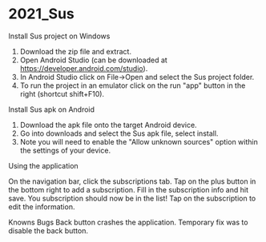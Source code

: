 # 2021_Sus

Install Sus project on Windows

1. Download the zip file and extract.
2. Open Android Studio (can be downloaded at https://developer.android.com/studio).
3. In Android Studio click on File->Open and select the Sus project folder.
4. To run the project in an emulator click on the run "app" button in the right (shortcut shift+F10).

Install Sus apk on Android

1. Download the apk file onto the target Android device.
2. Go into downloads and select the Sus apk file, select install.
3. Note you will need to enable the "Allow unknown sources" option within the settings of your device.

Using the application

On the navigation bar, click the subscriptions tab.
Tap on the plus button in the bottom right to add a subscription.
Fill in the subscription info and hit save. You subscription should now be in the list!
Tap on the subscription to edit the information.

Knowns Bugs
Back button crashes the application. Temporary fix was to disable the back button.
